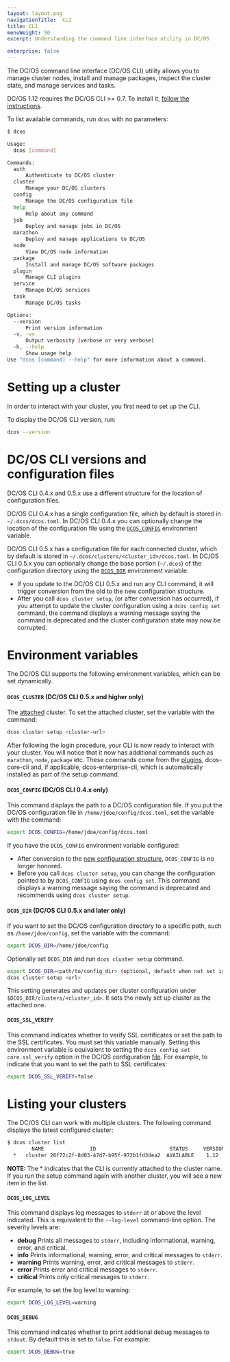 ```yaml
---
layout: layout.pug
navigationTitle:  CLI
title: CLI
menuWeight: 50
excerpt: Understanding the command line interface utility in DC/OS

enterprise: false
---
```


The DC/OS command line interface (DC/OS CLI) utility allows you to manage cluster nodes, install and manage packages, inspect the cluster state, and manage services and tasks.

DC/OS 1.12 requires the DC/OS CLI >= 0.7. To install it, [follow the instructions](/1.12/cli/install/).

To list available commands, run `dcos` with no parameters:

```bash
$ dcos

Usage:
  dcos [command]

Commands:
  auth
      Authenticate to DC/OS cluster
  cluster
      Manage your DC/OS clusters
  config
      Manage the DC/OS configuration file
  help
      Help about any command
  job
      Deploy and manage jobs in DC/OS
  marathon
      Deploy and manage applications to DC/OS
  node
      View DC/OS node information
  package
      Install and manage DC/OS software packages
  plugin
      Manage CLI plugins
  service
      Manage DC/OS services
  task
      Manage DC/OS tasks

Options:
  --version
      Print version information
  -v, -vv
      Output verbosity (verbose or very verbose)
  -h, --help
      Show usage help
Use "dcos [command] --help" for more information about a command.
```

<a name="setupcluster"></a>
# Setting up a cluster

In order to interact with your cluster, you first need to set up the CLI.

To display the DC/OS CLI version, run:

```bash
dcos --version
```

<a name="configuration-files"></a>
# DC/OS CLI versions and configuration files

DC/OS CLI 0.4.x and 0.5.x use a different structure for the location of configuration files.

DC/OS CLI 0.4.x has a single configuration file, which by default is stored in `~/.dcos/dcos.toml`. In DC/OS CLI 0.4.x you can optionally change the location of the configuration file using the [`DCOS_CONFIG`](#dcos-config) environment variable.

DC/OS CLI 0.5.x has a configuration file for each connected cluster, which by default is stored in `~/.dcos/clusters/<cluster_id>/dcos.toml`. In DC/OS CLI 0.5.x you can optionally change the base portion (`~/.dcos`) of the configuration directory using the [`DCOS_DIR`](#dcos-cdir) environment variable.

- If you update to the DC/OS CLI 0.5.x and run any CLI command, it will trigger conversion from the old to the new configuration structure.
- After you call `dcos cluster setup`, (or after conversion has occurred), if you attempt to update the cluster configuration using a `dcos config set` command, the command displays a warning message saying the command is deprecated and the cluster configuration state may now be corrupted.

# Environment variables

The DC/OS CLI supports the following environment variables, which can be set dynamically.

<a name="dcos-cluster"></a>
#### `DCOS_CLUSTER` (DC/OS CLI 0.5.x and higher only)

The [attached](/1.12/cli/command-reference/dcos-cluster/dcos-cluster-attach/) cluster. To set the attached cluster, set the variable with the command:

```bash
dcos cluster setup <cluster-url>
```

After following the login procedure, your CLI is now ready to interact with your cluster. You will notice that it now has additional commands such as `marathon`, `node`, `package` etc. These commands come from the [plugins](/1.12/cli/plugins/), dcos-core-cli and, if applicable, dcos-enterprise-cli, which is automatically installed as part of the setup command.

<a name="dcos-config"></a>
#### `DCOS_CONFIG` (DC/OS CLI 0.4.x only)

This command displays the path to a DC/OS configuration file. If you put the DC/OS configuration file in `/home/jdoe/config/dcos.toml`, set the variable with the command:

```bash
export DCOS_CONFIG=/home/jdoe/config/dcos.toml
```

If you have the `DCOS_CONFIG` environment variable configured:

- After conversion to the [new configuration structure](#configuration-files), `DCOS_CONFIG` is no longer honored.
- Before you call `dcos cluster setup`, you can change the configuration pointed to by `DCOS_CONFIG` using `dcos config set`. This command displays a warning message saying the command is deprecated and recommends using `dcos cluster setup`.

<a name="dcos-dir"></a>
#### `DCOS_DIR` (DC/OS CLI 0.5.x and later only)

If you want to set the DC/OS configuration directory to a specific path, such as  `/home/jdoe/config`, set the variable with the command:

```bash
export DCOS_DIR=/home/jdoe/config
```

Optionally set `DCOS_DIR` and run `dcos cluster setup` command.

```bash
export DCOS_DIR=<path/to/config_dir> (optional, default when not set is ~/.dcos)
dcos cluster setup <url>
```

This setting generates and updates per cluster configuration under `$DCOS_DIR/clusters/<cluster_id>`. It sets the newly set up cluster as the attached one.

<a name="dcos-ssl-verify"></a>
#### `DCOS_SSL_VERIFY`
This command indicates whether to verify SSL certificates or set the path to the SSL certificates. You must set this variable manually. Setting this environment variable is equivalent to setting the `dcos config set core.ssl_verify` option in the DC/OS configuration [file](#configuration-files). For example, to indicate that you want to set the path to SSL certificates:

```bash
export DCOS_SSL_VERIFY=false
```

# Listing your clusters

The DC/OS CLI can work with multiple clusters. The following command displays the latest configured cluster:

```bash
$ dcos cluster list
        NAME               ID                        STATUS     VERSION      URL
  *   cluster 26f72c2f-8d03-47d7-b95f-972b1fd3dea2  AVAILABLE    1.12  <cluster-url>
```

<p class="message--note"><strong>NOTE: </strong>The * indicates that the CLI is currently attached to the cluster name. If you run the setup command again with another cluster, you will see a new item in the list.</p>

<a name="dcos-log-level"></a>

#### `DCOS_LOG_LEVEL`

This command displays log messages to `stderr` at or above the level indicated. This is equivalent to the `--log-level` command-line option. The severity levels are:

- **debug** Prints all messages to `stderr`, including informational, warning, error, and critical.
- **info** Prints informational, warning, error, and critical messages to `stderr`.
- **warning** Prints warning, error, and critical messages to `stderr`.
- **error** Prints error and critical messages to `stderr`.
- **critical** Prints only critical messages to `stderr`.

For example, to set the log level to warning:

```bash
export DCOS_LOG_LEVEL=warning
```

<a name="dcos-debug"></a>
#### `DCOS_DEBUG`

This command indicates whether to print additional debug messages to `stdout`. By default this is set to `false`. For example:

```bash
export DCOS_DEBUG=true
```
